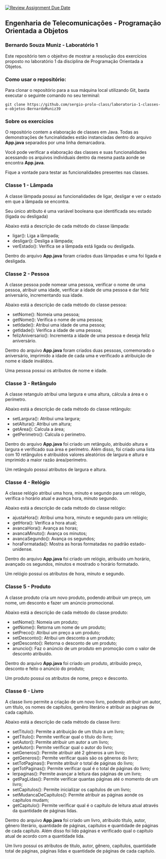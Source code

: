 [![Review Assignment Due Date](https://classroom.github.com/assets/deadline-readme-button-22041afd0340ce965d47ae6ef1cefeee28c7c493a6346c4f15d667ab976d596c.svg)](https://classroom.github.com/a/L04k_9nU)

## Engenharia de Telecomunicações - Programação Orientada a Objetos 
### Bernardo Souza Muniz - Laboratório 1

Este repositório tem o objeitvo de mostrar a resolução dos exercícios proposto no laboratório 1 da disciplina de Programação Orientada a Objetos.

### Como usar o repositório:
Para clonar o repositório para a sua máquina local utilizando Git, basta executar o seguinte comando no seu terminal:

`git clone https://github.com/sergio-prolo-class/laboratorio-1-classes-e-objetos-BernardoMuniz39`

### Sobre os exercícios
O repositório contem a elaboração de classes em Java. Todas as demonstrações de funcinalidades estão instanciadas dentro do arquivo **App.java** separados por uma linha demarcadora.

Você pode verificar a elaboração das classes e suas funcionalidades acessando os arquivos individuais dentro da mesma pasta aonde se encontra **App.java**.

Fique a vontade para testar as funcionalidades presentes nas classes.

### Classe 1 - Lâmpada
A classe lâmpada possui as funcionalidades de ligar, desligar e ver o estado em que a lâmpada se encontra.

Seu único atributo é uma variável booleana que identificada seu estado (ligada ou desligada)

Abaixo está a descrição de cada método do classe lâmpada:
- ligar(): Liga a lâmpada;
- desligar(): Desliga a lâmpada;
- verEstado(): Verifica se a lâmpada está ligada ou desligada.

Dentro do arquivo **App.java** foram criados duas lâmpadas e uma foi ligada e desligada.


### Classe 2 - Pessoa
A classe pessoa pode nomear uma pessoa, verificar o nome de uma pessoa, atribuir uma idade, verificar a idade de uma pessoa e dar feliz aniversário, incrementando sua idade.

Abaixo está a descrição de cada método do classe pessoa:
- setNome(): Nomeia uma pessoa;
- getNome(): Verifica o nome de uma pessoa;
- setIdade(): Atribui uma idade de uma pessoa;
- getIdade(): Verifica a idade de uma pessoa;
- felizAniversario(): Incrementa  a idade de uma pessoa e deseja feliz aniversário.

Dentro do arquivo **App.java** foram criados duas pessoas, comemorado o aniversário, imprimido a idade de cada uma e verificado a atribuição de nome e idade inválidos.

Uma pessoa possui os atributos de nome e idade.

### Classe 3 - Retângulo
A classe retangulo atribui uma largura e uma altura, cálcula a área e o perímetro.

Abaixo está a descrição de cada método do classe retângulo:
- setLargura(): Atribui uma largura;
- setAltura(): Atribui um altura;
- getArea(): Calcula a área;
- getPerimetro(): Calcula o perímetro.

Dentro do arquivo **App.java** foi criado um retângulo, atribuido altura e largura e verificado sua área e perímetro. Além disso, foi criado uma lista com 10 retângulos e atribuidos valores aleatórios de largura e altura e imprimido a maior razão área/perímetro.

Um retângulo possui atributos de largura e altura.

### Classe 4 - Relógio
A classe relógio atribui uma hora, minuto e segundo para um relógio, verifica o horário atual e avança hora, minuto segundo.

Abaixo está a descrição de cada método do classe relógio:
- ajustaHora(): Atribui uma hora, minuto e segundo para um relógio;
- getHora(): Verifica a hora atual;
- avancaHora(): Avança as horas;
- avancaMinuto(): Avança os minutos;
- avancaSegundo(): Avança os segundos;
- horaFormatada(): Mostra as horas formatadas no padrão estado-unidense.

Dentro do arquivo **App.java** foi criado um relógio, atribuido um horário, avançado os segundos, minutos e mostrado o horário formatado.

Um relógio possui os atributos de hora, minuto e segundo.

### Classe 5 - Produto
A classe produto cria um novo produto, podendo atribuir um preço, um nome, um desconto e fazer um anúncio promocional.

Abaixo está a descrição de cada método do classe produto:
- setNome(): Nomeia um produto;
- getNome(): Retorna um nome de um produto;
- setPreco(): Atribui um preço a um produto;
- setDesconto(): Atribui um desconto a um produto;
- getDesconto(): Retorna o desconto de um produto;
- anuncio(): Faz o anúncio de um produto em promoção com o valor de desconto atribuído.

Dentro do arquivo **App.java** foi criado um produto, atribuído preço, desconto e feito o anúncio do produto;

Um produto possui os atributos de nome, preço e desconto.

### Classe 6 - Livro
A classe livro permite a criação de um novo livro, podendo atribuir um autor, um título, os nomes de capítulos, genêro literário e atribuir as páginas de cada capítulo.

Abaixo está a descrição de cada método da classe livro:
- setTitulo(): Permite a atribuição de um título a um livro; 
- getTitulo(): Permite verificar qual o título do livro;
- setAutor(): Permite atribuir um autor a um livro;
- getAutor(): Permite verificar qual o autor do livro;
- setGeneros(): Permite atribuir até 2 gêneros a um livro;
- getGeneros(): Permite verificar quais são os gêneros do livro;
- setTotPaginas(): Permite atribuir o total de páginas do livro;
- getTotPaginas(): Permite verificar qual é o total de páginas do livro;
- lerpaginas(): Permite avançar a leitura das páginas de um livro;
- getPagLidas(): Permite verificar quantas páginas até o momento de um livro;
- setCapitulos(): Permite inicializar os capítulos de um livro;
- setMudancaDeCapitulos(): Permite atribuir as páginas aonde os capítulos mudam;
- getCapitulo(): Permite verificar qual é o capítulo de leitura atual através da quantidade de páginas lidas.

Dentro do arquivo **App.java** foi criado um livro, atribuido título, autor, gênero literário, quantidade de páginas, capítulos e quantidade de páginas de cada capítulo. Além disso foi lido páginas e verificado qual o capítulo atual de acordo com a quantidade lida.

Um livro possui os atributos de titulo, autor, gênero, capítulos, quantidade total de páginas, páginas lidas e quantidade de páginas de cada capítulo.